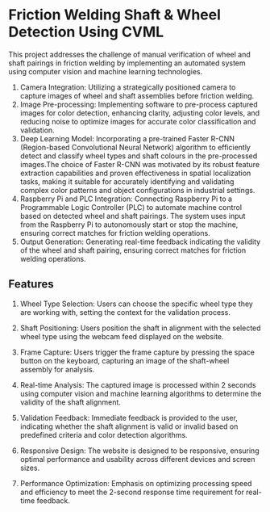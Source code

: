 
# Friction Welding Shaft & Wheel Detection Using CVML

This project addresses the challenge of manual verification of wheel and shaft pairings in friction welding by implementing an automated system using computer vision and machine learning technologies.
1. Camera Integration: Utilizing a strategically positioned camera to capture images of wheel and shaft assemblies before friction welding.
2. Image Pre-processing: Implementing software to pre-process captured images for color detection, enhancing clarity, adjusting color levels, and reducing noise to optimize images for accurate color classification and validation.
3. Deep Learning Model: Incorporating a pre-trained Faster R-CNN (Region-based Convolutional Neural Network) algorithm to efficiently detect and classify wheel types and shaft colours in the pre-processed images.The choice of Faster R-CNN was motivated by its robust feature extraction capabilities and proven effectiveness in spatial localization tasks, making it suitable for accurately identifying and validating complex color patterns and object configurations in industrial settings.
4. Raspberry Pi and PLC Integration: Connecting Raspberry Pi to a Programmable Logic Controller (PLC) to automate machine control based on detected wheel and shaft pairings. The system uses input from the Raspberry Pi to autonomously start or stop the machine, ensuring correct matches for friction welding operations.
5. Output Generation: Generating real-time feedback indicating the validity of the wheel and shaft pairing, ensuring correct matches for friction welding operations.



## Features

1. Wheel Type Selection: Users can choose the specific wheel type they are working with, setting the context for the validation process.

2. Shaft Positioning: Users position the shaft in alignment with the selected wheel type using the webcam feed displayed on the website.

3. Frame Capture: Users trigger the frame capture by pressing the space button on the keyboard, capturing an image of the shaft-wheel assembly for analysis.

4. Real-time Analysis: The captured image is processed within 2 seconds using computer vision and machine learning algorithms to determine the validity of the shaft alignment.

5. Validation Feedback: Immediate feedback is provided to the user, indicating whether the shaft alignment is valid or invalid based on predefined criteria and color detection algorithms.

6. Responsive Design: The website is designed to be responsive, ensuring optimal performance and usability across different devices and screen sizes.

7. Performance Optimization: Emphasis on optimizing processing speed and efficiency to meet the 2-second response time requirement for real-time feedback.

